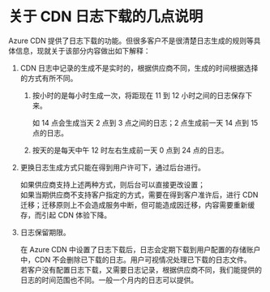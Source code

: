 # 关于 CDN 日志下载的几点说明

Azure CDN 提供了日志下载的功能。但很多客户不是很清楚日志生成的规则等具体信息，现就关于该部分内容做出如下解释：

1.	CDN 日志中记录的生成不是实时的，根据供应商不同，生成的时间根据选择的方式有所不同。 

	1.  按小时的是每小时生成一次，将距现在 11 到 12 小时之间的日志保存下来。

		如 14 点会生成当天 2 点到 3 点之间的日志；2 点生成前一天 14 点到 15 点的日志。

	2.  按天的是每天中午 12 时左右生成前一天 0 点到 24 点的日志。

2.	更换日志生成方式只能在得到用户许可下，通过后台进行。

	如果供应商支持上述两种方式，则后台可以直接更改设置； <br>
	如果当期供应商不支持客户指定的方式，需要在得到客户准许后，进行 CDN 迁移；迁移原则上不会造成服务中断，但可能造成因迁移，内容需要重新缓存，而引起 CDN 体验下降。

3.	日志保留期限。

	在 Azure CDN 中设置了日志下载后，日志会定期下载到用户配置的存储账户中，CDN 不会删除已下载的日志。用户可视情况处理已下载的日志文件。<br>
	若客户没有配置日志下载，又需要日志记录，根据供应商不同，我们能提供的日志的时间范围也不同。一般一个月内的日志可以提供。
